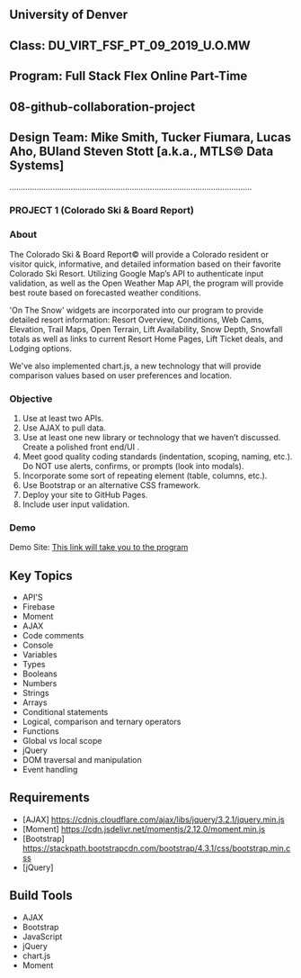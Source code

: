 ## University of Denver 
## Class: DU_VIRT_FSF_PT_09_2019_U.O.MW
## Program: Full Stack Flex Online Part-Time
## 08-github-collaboration-project
## Design Team: Mike Smith, Tucker Fiumara, Lucas Aho, BUIand Steven Stott [a.k.a., MTLS© Data Systems]
...........................................................................................................

### PROJECT 1 (Colorado Ski & Board Report)

### About
The Colorado Ski & Board Report© will provide a Colorado resident or visitor quick, informative, and detailed information based on their favorite Colorado Ski Resort. Utilizing Google Map’s API to authenticate input validation, as well as the Open Weather Map API, the program will provide best route based on forecasted weather conditions.  

'On The Snow' widgets are incorporated into our program to provide detailed resort information: Resort Overview, Conditions, Web Cams, Elevation, Trail Maps, Open Terrain, Lift Availability, Snow Depth, Snowfall totals as well as links to current Resort Home Pages, Lift Ticket deals, and Lodging options. 

We've also implemented chart.js, a new technology that will provide comparison values based on user preferences and location.

### Objective
1. Use at least two APIs.
2. Use AJAX to pull data.
3. Use at least one new library or technology that we haven’t discussed. Create a polished front end/UI .
4. Meet good quality coding standards (indentation, scoping, naming, etc.). Do NOT use alerts, confirms, or prompts (look into modals).
5. Incorporate some sort of repeating element (table, columns, etc.).
6. Use Bootstrap or an alternative CSS framework.
7. Deploy your site to GitHub Pages.
8. Include user input validation.

### Demo
Demo Site: [This link will take you to the program](https://lucasaho.github.io/Project1/)  

## Key Topics
* API'S
* Firebase
* Moment
* AJAX
* Code comments
* Console
* Variables
* Types
* Booleans
* Numbers
* Strings
* Arrays
* Conditional statements
* Logical, comparison and ternary operators
* Functions
* Global vs local scope
* jQuery
* DOM traversal and manipulation
* Event handling

## Requirements
 * [AJAX] https://cdnjs.cloudflare.com/ajax/libs/jquery/3.2.1/jquery.min.js
 * [Moment] https://cdn.jsdelivr.net/momentjs/2.12.0/moment.min.js
 * [Bootstrap] https://stackpath.bootstrapcdn.com/bootstrap/4.3.1/css/bootstrap.min.css
 * [jQuery] 

## Build Tools
 * AJAX
 * Bootstrap
 * JavaScript
 * jQuery
 * chart.js
 * Moment
